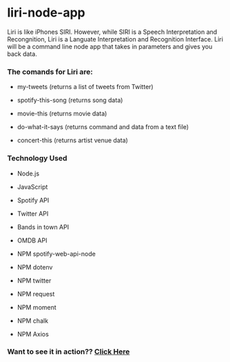 # liri-node-app

Liri is like iPhones SIRI.  However, while SIRI is a Speech Interpretation and Recongnition, Liri is
a Languate Interpretation and Recognition Interface.  Liri will be a command line node app that takes
in parameters and gives you back data.

### The comands for Liri are:

 * my-tweets  (returns a list of tweets from Twitter)
 
 * spotify-this-song (returns song data)
 
 * movie-this (returns movie data)
 
 * do-what-it-says (returns command and data from a text file)
 
 * concert-this (returns artist venue data)


### Technology Used
 * Node.js
 
 * JavaScript
 
 * Spotify API
 
 * Twitter API
 
 * Bands in town API
 
 * OMDB API
 
 * NPM spotify-web-api-node
 
 * NPM dotenv
 
 * NPM twitter
 
 * NPM request
 
 * NPM moment
 
 * NPM chalk
 
 * NPM Axios


### Want to see it in action??  [Click Here](https://drive.google.com/file/d/1tXZIIKPNTYDUEDjG9mza5cDos6ngSn7K)


